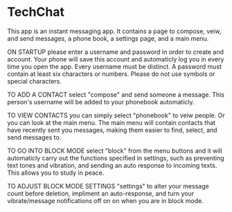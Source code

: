 # TechChat

This app is an instant messaging app. It contains a page to compose, veiw, and send messages, a phone book, a settings page, and a main menu.

ON STARTUP please enter a username and password in order to create and account. Your phone will save this account and automaticly log you in every time you open the app. Every username must be distinct. A password must contain at least six characters or numbers. Please do not use symbols or special characters.

TO ADD A CONTACT select "compose" and send someone a message. This person's username will be added to your phonebook automaticly. 

TO VIEW CONTACTS you can simply select "phonebook" to veiw people. Or you can look at the main menu. The main menu will contain contacts that have recently sent you messages, making them easier to find, select, and send messages to. 

TO GO INTO BLOCK MODE select "block" from the menu buttons and it will automaticly carry out the functions specified in settings, such as preventing text tones and vibration, and sending an auto response to incoming texts. This allows you to study in peace. 

TO ADJUST BLOCK MODE SETTINGS "settings" to alter your message count before deletion, impliment an auto-response, and turn your vibrate/message notifications off on on when you are in block mode. 

